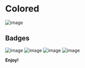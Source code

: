 # Colored
![image](https://i.ibb.co/PjGYMfD/image.png)

## Badges
![image](https://vsmarketplacebadge.apphb.com/version/Daniellop.colored.svg?style=for-the-badge&colorA=15B6F7&colorB=15B6F7)
![image](https://vsmarketplacebadge.apphb.com/rating-star/Daniellop.colored.svg?style=for-the-badge&colorA=FBBD30&colorB=F2AA08
)
![image](https://vsmarketplacebadge.apphb.com/downloads-short/Daniellop.colored.svg?style=for-the-badge&colorA=5DDB61&colorB=4BC74F&label=DOWNLOADS)
![image](https://img.shields.io/badge/Made%20with-JSON%20%7b%20...%20%7d-brightgreen.svg?colorA=0CE8D6&colorB=04D1BC&style=for-the-badge)

**Enjoy!**
